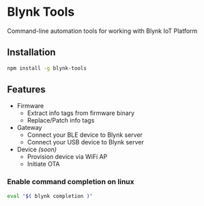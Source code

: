 # Blynk Tools

Command-line automation tools for working with Blynk IoT Platform

## Installation
```bash
npm install -g blynk-tools
```

## Features

- Firmware
  - Extract info tags from firmware binary
  - Replace/Patch info tags
- Gateway
  - Connect your BLE device to Blynk server
  - Connect your USB device to Blynk server
- Device *(soon)*
  - Provision device via WiFi AP
  - Initiate OTA

### Enable command completion on linux

```bash
eval "$( blynk completion )"
```
